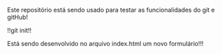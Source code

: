 Este repositório está sendo usado para testar as funcionalidades do git e gitHub!

!!git init!!

Está sendo desenvolvido no arquivo index.html um novo formulário!!!